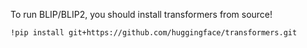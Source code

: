 To run BLIP/BLIP2, you should install transformers from source!
```
!pip install git+https://github.com/huggingface/transformers.git
```